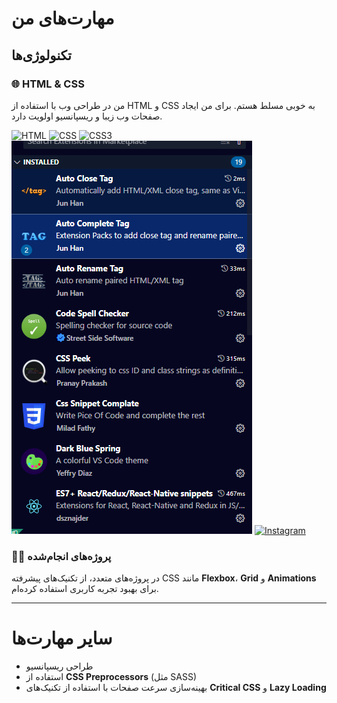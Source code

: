 # مهارت‌های من

## تکنولوژی‌ها

### 🌐 HTML & CSS
من در طراحی وب با استفاده از HTML و CSS به خوبی مسلط هستم. برای من ایجاد صفحات وب زیبا و ریسپانسیو اولویت دارد.

![HTML](https://img.shields.io/badge/HTML5-%23E34F26.svg?&style=flat-square&logo=html5&logoColor=white)
![CSS](https://img.shields.io/badge/CSS3-%231572B6.svg?&style=flat-square&logo=css3&logoColor=white)
![CSS3](https://img.shields.io/badge/css3-%231572B6.svg?style=for-the-badge&logo=css3&logoColor=white)
<img src="https://github.com/mohammadreza-2024/mohammadreza-2024/blob/main/1.PNG?raw=true"/>
[![Instagram](https://upload.wikimedia.org/wikipedia/commons/9/95/Instagram_logo_2022.svg)](https://www.instagram.com/your_username)





### 👨‍💻 پروژه‌های انجام‌شده
در پروژه‌های متعدد، از تکنیک‌های پیشرفته CSS مانند **Flexbox**، **Grid** و **Animations** برای بهبود تجربه کاربری استفاده کرده‌ام.

---

# سایر مهارت‌ها
- طراحی ریسپانسیو
- استفاده از **CSS Preprocessors** (مثل SASS)
- بهینه‌سازی سرعت صفحات با استفاده از تکنیک‌های **Critical CSS** و **Lazy Loading**

